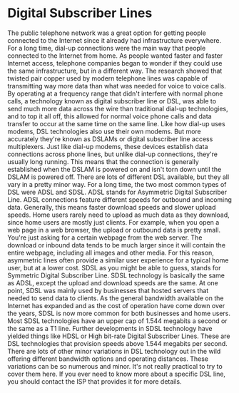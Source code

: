 # Digital Subscriber Lines

The public telephone network was a great option for getting people connected to the Internet since it already had infrastructure everywhere. For a long time, dial-up connections were the main way that people connected to the Internet from home. As people wanted faster and faster Internet access, telephone companies began to wonder if they could use the same infrastructure, but in a different way. The research showed that twisted pair copper used by modern telephone lines was capable of transmitting way more data than what was needed for voice to voice calls. By operating at a frequency range that didn't interfere with normal phone calls, a technology known as digital subscriber line or DSL, was able to send much more data across the wire than traditional dial-up technologies, and to top it all off, this allowed for normal voice phone calls and data transfer to occur at the same time on the same line. Like how dial-up uses modems, DSL technologies also use their own modems. But more accurately they're known as DSLAMs or digital subscriber line access multiplexers. Just like dial-up modems, these devices establish data connections across phone lines, but unlike dial-up connections, they're usually long running. This means that the connection is generally established when the DSLAM is powered on and isn't torn down until the DSLAM is powered off. There are lots of different DSL available, but they all vary in a pretty minor way. For a long time, the two most common types of DSL were ADSL and SDSL. ADSL stands for Asymmetric Digital Subscriber Line. ADSL connections feature different speeds for outbound and incoming data. Generally, this means faster download speeds and slower upload speeds. Home users rarely need to upload as much data as they download, since home users are mostly just clients. For example, when you open a web page in a web browser, the upload or outbound data is pretty small. You're just asking for a certain webpage from the web server. The download or inbound data tends to be much larger since it will contain the entire webpage, including all images and other media. For this reason, asymmetric lines often provide a similar user experience for a typical home user, but at a lower cost. SDSL as you might be able to guess, stands for Symmetric Digital Subscriber Line. SDSL technology is basically the same as ADSL, except the upload and download speeds are the same. At one point, SDSL was mainly used by businesses that hosted servers that needed to send data to clients. As the general bandwidth available on the Internet has expanded and as the cost of operation have come down over the years, SDSL is now more common for both businesses and home users. Most SDSL technologies have an upper cap of 1.544 megabits a second or the same as a T1 line. Further developments in SDSL technology have yielded things like HDSL or High bit-rate Digital Subscriber Lines. These are DSL technologies that provision speeds above 1.544 megabits per second. There are lots of other minor variations in DSL technology out in the wild offering different bandwidth options and operating distances. These variations can be so numerous and minor. It's not really practical to try to cover them here. If you ever need to know more about a specific DSL line, you should contact the ISP that provides it for more details.
